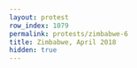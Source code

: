 ```yaml
---
layout: protest
row_index: 1079
permalink: protests/zimbabwe-6
title: Zimbabwe, April 2018
hidden: true
---
```


